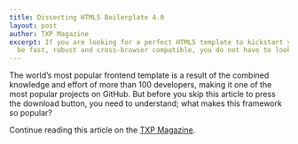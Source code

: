 ```yaml
---
title: Dissecting HTML5 Boilerplate 4.0
layout: post
author: TXP Magazine
excerpt: If you are looking for a perfect HTML5 template to kickstart your new project that should
  be fast, robust and cross-browser compatible, you do not have to look beyond the HTML5 Boilerplate.
---
```


The world’s most popular frontend template is a result of the combined knowledge and effort of more than 100 developers, making it one of the most popular projects on GitHub. But before you skip this article to press the download button, you need to understand; what makes this framework so popular?

Continue reading this article on the [TXP Magazine](http://txpmag.com/meaningful-labour/dissecting-html5-boilerplate-40).